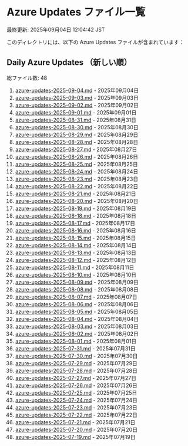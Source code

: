 # Azure Updates ファイル一覧

最終更新: 2025年09月04日 12:04:42 JST

このディレクトリには、以下の Azure Updates ファイルが含まれています：

## Daily Azure Updates （新しい順）

総ファイル数: 48

1. [azure-updates-2025-09-04.md](./azure-updates-2025-09-04.md) - 2025年09月04日
2. [azure-updates-2025-09-03.md](./azure-updates-2025-09-03.md) - 2025年09月03日
3. [azure-updates-2025-09-02.md](./azure-updates-2025-09-02.md) - 2025年09月02日
4. [azure-updates-2025-09-01.md](./azure-updates-2025-09-01.md) - 2025年09月01日
5. [azure-updates-2025-08-31.md](./azure-updates-2025-08-31.md) - 2025年08月31日
6. [azure-updates-2025-08-30.md](./azure-updates-2025-08-30.md) - 2025年08月30日
7. [azure-updates-2025-08-29.md](./azure-updates-2025-08-29.md) - 2025年08月29日
8. [azure-updates-2025-08-28.md](./azure-updates-2025-08-28.md) - 2025年08月28日
9. [azure-updates-2025-08-27.md](./azure-updates-2025-08-27.md) - 2025年08月27日
10. [azure-updates-2025-08-26.md](./azure-updates-2025-08-26.md) - 2025年08月26日
11. [azure-updates-2025-08-25.md](./azure-updates-2025-08-25.md) - 2025年08月25日
12. [azure-updates-2025-08-24.md](./azure-updates-2025-08-24.md) - 2025年08月24日
13. [azure-updates-2025-08-23.md](./azure-updates-2025-08-23.md) - 2025年08月23日
14. [azure-updates-2025-08-22.md](./azure-updates-2025-08-22.md) - 2025年08月22日
15. [azure-updates-2025-08-21.md](./azure-updates-2025-08-21.md) - 2025年08月21日
16. [azure-updates-2025-08-20.md](./azure-updates-2025-08-20.md) - 2025年08月20日
17. [azure-updates-2025-08-19.md](./azure-updates-2025-08-19.md) - 2025年08月19日
18. [azure-updates-2025-08-18.md](./azure-updates-2025-08-18.md) - 2025年08月18日
19. [azure-updates-2025-08-17.md](./azure-updates-2025-08-17.md) - 2025年08月17日
20. [azure-updates-2025-08-16.md](./azure-updates-2025-08-16.md) - 2025年08月16日
21. [azure-updates-2025-08-15.md](./azure-updates-2025-08-15.md) - 2025年08月15日
22. [azure-updates-2025-08-14.md](./azure-updates-2025-08-14.md) - 2025年08月14日
23. [azure-updates-2025-08-13.md](./azure-updates-2025-08-13.md) - 2025年08月13日
24. [azure-updates-2025-08-12.md](./azure-updates-2025-08-12.md) - 2025年08月12日
25. [azure-updates-2025-08-11.md](./azure-updates-2025-08-11.md) - 2025年08月11日
26. [azure-updates-2025-08-10.md](./azure-updates-2025-08-10.md) - 2025年08月10日
27. [azure-updates-2025-08-09.md](./azure-updates-2025-08-09.md) - 2025年08月09日
28. [azure-updates-2025-08-08.md](./azure-updates-2025-08-08.md) - 2025年08月08日
29. [azure-updates-2025-08-07.md](./azure-updates-2025-08-07.md) - 2025年08月07日
30. [azure-updates-2025-08-06.md](./azure-updates-2025-08-06.md) - 2025年08月06日
31. [azure-updates-2025-08-05.md](./azure-updates-2025-08-05.md) - 2025年08月05日
32. [azure-updates-2025-08-04.md](./azure-updates-2025-08-04.md) - 2025年08月04日
33. [azure-updates-2025-08-03.md](./azure-updates-2025-08-03.md) - 2025年08月03日
34. [azure-updates-2025-08-02.md](./azure-updates-2025-08-02.md) - 2025年08月02日
35. [azure-updates-2025-08-01.md](./azure-updates-2025-08-01.md) - 2025年08月01日
36. [azure-updates-2025-07-31.md](./azure-updates-2025-07-31.md) - 2025年07月31日
37. [azure-updates-2025-07-30.md](./azure-updates-2025-07-30.md) - 2025年07月30日
38. [azure-updates-2025-07-29.md](./azure-updates-2025-07-29.md) - 2025年07月29日
39. [azure-updates-2025-07-28.md](./azure-updates-2025-07-28.md) - 2025年07月28日
40. [azure-updates-2025-07-27.md](./azure-updates-2025-07-27.md) - 2025年07月27日
41. [azure-updates-2025-07-26.md](./azure-updates-2025-07-26.md) - 2025年07月26日
42. [azure-updates-2025-07-25.md](./azure-updates-2025-07-25.md) - 2025年07月25日
43. [azure-updates-2025-07-24.md](./azure-updates-2025-07-24.md) - 2025年07月24日
44. [azure-updates-2025-07-23.md](./azure-updates-2025-07-23.md) - 2025年07月23日
45. [azure-updates-2025-07-22.md](./azure-updates-2025-07-22.md) - 2025年07月22日
46. [azure-updates-2025-07-21.md](./azure-updates-2025-07-21.md) - 2025年07月21日
47. [azure-updates-2025-07-20.md](./azure-updates-2025-07-20.md) - 2025年07月20日
48. [azure-updates-2025-07-19.md](./azure-updates-2025-07-19.md) - 2025年07月19日
